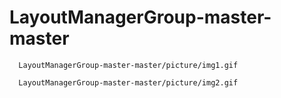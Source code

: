 # LayoutManagerGroup-master-master
      LayoutManagerGroup-master-master/picture/img1.gif
    
      LayoutManagerGroup-master-master/picture/img2.gif
    
